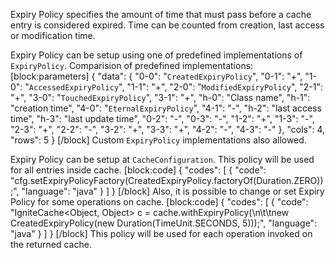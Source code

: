 Expiry Policy specifies the amount of time that must pass before a cache entry is considered expired. Time can be counted from creation, last access or modification time.

Expiry Policy can be setup using one of predefined implementations of `ExpiryPolicy`.
Comparision of predefined implementations:
[block:parameters]
{
  "data": {
    "0-0": "`CreatedExpiryPolicy`",
    "0-1": "+",
    "1-0": "`AccessedExpiryPolicy`",
    "1-1": "+",
    "2-0": "`ModifiedExpiryPolicy`",
    "2-1": "+",
    "3-0": "`TouchedExpiryPolicy`",
    "3-1": "+",
    "h-0": "Class name",
    "h-1": "creation time",
    "4-0": "`EternalExpiryPolicy`",
    "4-1": "-",
    "h-2": "last access time",
    "h-3": "last update time",
    "0-2": "-",
    "0-3": "-",
    "1-2": "+",
    "1-3": "-",
    "2-3": "+",
    "2-2": "-",
    "3-2": "+",
    "3-3": "+",
    "4-2": "-",
    "4-3": "-"
  },
  "cols": 4,
  "rows": 5
}
[/block]
Custom `ExpiryPolicy` implementations also allowed.

Expiry Policy can be setup at `CacheConfiguration`. This policy will be used for all entries inside cache.
[block:code]
{
  "codes": [
    {
      "code": "cfg.setExpiryPolicyFactory(CreatedExpiryPolicy.factoryOf(Duration.ZERO));",
      "language": "java"
    }
  ]
}
[/block]
Also, it is possible to change or set Expiry Policy for some operations on cache. 
[block:code]
{
  "codes": [
    {
      "code": "IgniteCache<Object, Object> c = cache.withExpiryPolicy(\n\t\tnew CreatedExpiryPolicy(new Duration(TimeUnit.SECONDS, 5)));",
      "language": "java"
    }
  ]
}
[/block]
This policy will be used for each operation invoked on the returned cache.